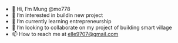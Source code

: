 - 👋 Hi, I’m Mung @mo778
- 👀 I’m interested in buildin new project
- 🌱 I’m currently learning entrepreneurship
- 💞️ I’m looking to collaborate on my project of building smart village
- 📫 How to reach me at elle9707@gmail.com

<!---
mo778/mo778 is a ✨ special ✨ repository because its `README.md` (this file) appears on your GitHub profile.
You can click the Preview link to take a look at your changes.
--->
